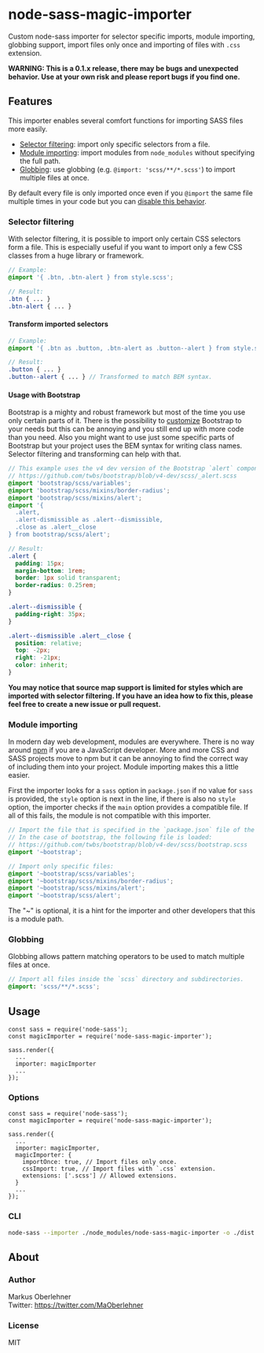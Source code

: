 # node-sass-magic-importer
Custom node-sass importer for selector specific imports, module importing,
globbing support, import files only once and importing of files with `.css`
extension.

**WARNING: This is a 0.1.x release, there may be bugs and unexpected behavior.
Use at your own risk and please report bugs if you find one.**

## Features
This importer enables several comfort functions for importing SASS files more
easily.
- [Selector filtering](#selector-filtering): import only specific selectors
  from a file.
- [Module importing](#module-importing): import modules from `node_modules`
  without specifying the full path.
- [Globbing](#globbing): use globbing (e.g. `@import: 'scss/**/*.scss'`) to
  import multiple files at once.

By default every file is only imported once even if you `@import` the same file
multiple times in your code but you can [disable this behavior](#options).

### Selector filtering
With selector filtering, it is possible to import only certain CSS selectors
form a file. This is especially useful if you want to import only a few CSS
classes from a huge library or framework.

```scss
// Example:
@import '{ .btn, .btn-alert } from style.scss';
```
```scss
// Result:
.btn { ... }
.btn-alert { ... }
```

#### Transform imported selectors
```scss
// Example:
@import '{ .btn as .button, .btn-alert as .button--alert } from style.scss';
```
```scss
// Result:
.button { ... }
.button--alert { ... } // Transformed to match BEM syntax.
```

#### Usage with Bootstrap
Bootstrap is a mighty and robust framework but most of the time you use only
certain parts of it. There is the possibility to [customize](http://getbootstrap.com/customize/)
Bootstrap to your needs but this can be annoying and you still end up with more
code than you need. Also you might want to use just some specific parts of
Bootstrap but your project uses the BEM syntax for writing class names. Selector
filtering and transforming can help with that.

```scss
// This example uses the v4 dev version of the Bootstrap `alert` component:
// https://github.com/twbs/bootstrap/blob/v4-dev/scss/_alert.scss
@import 'bootstrap/scss/variables';
@import 'bootstrap/scss/mixins/border-radius';
@import 'bootstrap/scss/mixins/alert';
@import '{
  .alert,
  .alert-dismissible as .alert--dismissible,
  .close as .alert__close
} from bootstrap/scss/alert';
```
```scss
// Result:
.alert {
  padding: 15px;
  margin-bottom: 1rem;
  border: 1px solid transparent;
  border-radius: 0.25rem;
}

.alert--dismissible {
  padding-right: 35px;
}

.alert--dismissible .alert__close {
  position: relative;
  top: -2px;
  right: -21px;
  color: inherit;
}
```

**You may notice that source map support is limited for styles which are
imported with selector filtering. If you have an idea how to fix this, please
feel free to create a new issue or pull request.**

### Module importing
In modern day web development, modules are everywhere. There is no way around
[npm](https://www.npmjs.com/) if you are a JavaScript developer. More and more
CSS and SASS projects move to npm but it can be annoying to find the correct
way of including them into your project. Module importing makes this a little
easier.

First the importer looks for a `sass` option in `package.json` if no value for
`sass` is provided, the `style` option is next in the line, if there is also no
`style` option, the importer checks if the `main` option provides a compatible
file. If all of this fails, the module is not compatible with this importer.

```scss
// Import the file that is specified in the `package.json` file of the module.
// In the case of bootstrap, the following file is loaded:
// https://github.com/twbs/bootstrap/blob/v4-dev/scss/bootstrap.scss
@import '~bootstrap';
```
```scss
// Import only specific files:
@import '~bootstrap/scss/variables';
@import '~bootstrap/scss/mixins/border-radius';
@import '~bootstrap/scss/mixins/alert';
@import '~bootstrap/scss/alert';
```

The "~" is optional, it is a hint for the importer and other developers that
this is a module path.

### Globbing
Globbing allows pattern matching operators to be used to match multiple files at
once.

```scss
// Import all files inside the `scss` directory and subdirectories.
@import: 'scss/**/*.scss';
```

## Usage
```node
const sass = require('node-sass');
const magicImporter = require('node-sass-magic-importer');

sass.render({
  ...
  importer: magicImporter
  ...
});
```

### Options
```node
const sass = require('node-sass');
const magicImporter = require('node-sass-magic-importer');

sass.render({
  ...
  importer: magicImporter,
  magicImporter: {
    importOnce: true, // Import files only once.
    cssImport: true, // Import files with `.css` extension.
    extensions: ['.scss'] // Allowed extensions.
  }
  ...
});
```

### CLI
```bash
node-sass --importer ./node_modules/node-sass-magic-importer -o ./dist ./src/index.scss
```

## About
### Author
Markus Oberlehner  
Twitter: https://twitter.com/MaOberlehner

### License
MIT
